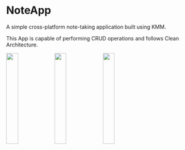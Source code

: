 # NoteApp
A simple cross-platform note-taking application built using KMM.

This App is capable of performing CRUD operations and follows Clean Architecture.

<img src="https://github.com/Afzal-dev2/NoteApp/assets/86124362/cdcf0428-709f-4cd4-95d4-75ef3afb07b7.png" width=25% height=25%>
<img src="https://github.com/Afzal-dev2/NoteApp/assets/86124362/a673af16-4a23-4752-9179-78621d80f75b.png" width=25% height=25%>
<img src="https://github.com/Afzal-dev2/NoteApp/assets/86124362/26ec6efd-a2df-442f-ac45-46600a114ae3.png" width=25% height=25%>

